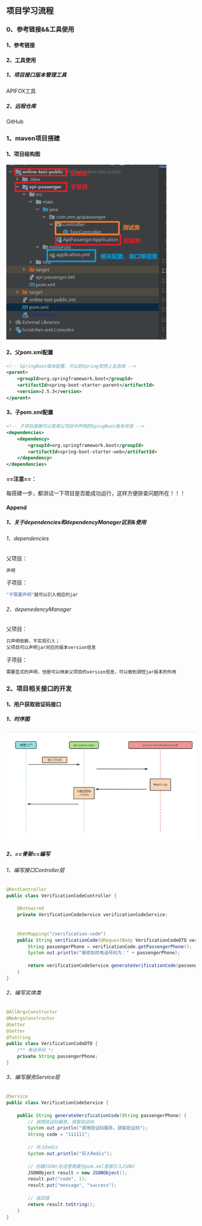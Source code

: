 ## 项目学习流程

### 0、参考链接&&工具使用

#### 1、参考链接



#### 2、工具使用

##### 1、项目接口版本管理工具

APIFOX工具



##### 2、远程仓库

GitHub



### 1、maven项目搭建

#### 1、项目结构图

**<img src="https://raw.githubusercontent.com/Francis-cell/Picture/main/image-20230305165613726.png" alt="image-20230305165613726" style="zoom:80%;" />**



#### 2、父pom.xml配置

```xml
<!-- SpringBoot版本配置，可以到Spring官网上去选择 -->
<parent>
    <groupId>org.springframework.boot</groupId>
    <artifactId>spring-boot-starter-parent</artifactId>
    <version>2.5.3</version>
</parent>
```



#### 3、子pom.xml配置

```xml
<!-- 子项目直接可以使用父项目中声明的SpingBoot版本信息 -->
<dependencies>
    <dependency>
        <groupId>org.springframework.boot</groupId>
        <artifactId>spring-boot-starter-web</artifactId>
    </dependency>
</dependencies>
```





#### ==注意==：

每搭建一步，都测试一下项目是否能成功运行，这样方便排查问题所在！！！



#### Append

##### 1、关于dependencies和dependencyManager区别&使用

###### 1、dependencies

父项目：

```bash
声明
```

子项目：

```bash
"不需要声明"就可以引入相应的jar
```



###### 2、depenedencyManager

父项目：

```bash
只声明依赖，不实现引入；
父项目可以声明jar对应的版本version信息
```



子项目：

```bash
需要显式的声明，但是可以继承父项目的version信息，可以做到调控jar版本的作用
```





### 2、项目相关接口的开发

#### 1、用户获取验证码接口

##### 1、时序图

**<img src="https://raw.githubusercontent.com/Francis-cell/Picture/main/image-20230305170449490.png" alt="image-20230305170449490" style="zoom:80%;" />**



##### 2、==骨架==编写

###### 1、编写接口Controller层

```java
@RestController
public class VerificationCodeController {
    
    @Autowired
    private VerificationCodeService verificationCodeService;
    
    
    @GetMapping("/verification-code")
    public String verificationCode(@RequestBody VerificationCodeDTO verificationCode) {
        String passengerPhone = verificationCode.getPassengerPhone();
        System.out.println("接收到的电话号码为：" + passengerPhone);
        
        return verificationCodeService.generateVerificationCode(passengerPhone);
    }
}
```



###### 2、编写实体类

```java
@AllArgsConstructor
@NoArgsConstructor
@Getter
@Setter
@ToString
public class VerificationCodeDTO {
    /** 电话号码 */
    private String passengerPhone;
}
```



###### 3、编写服务Service层

```java
@Service
public class VerificationCodeService {
    
    public String generateVerificationCode(String passengerPhone) {
        // 调用验证码服务，获取验证码    
        System.out.println("调用验证码服务，获取验证码");
        String code = "111111";
        
        // 存入Redis
        System.out.println("存入Redis");
        
        // 创建JSON(在这里需要在pom.xml里面引入JSON)
        JSONObject result = new JSONObject();
        result.put("code", 1);
        result.put("message", "success");

        // 返回值
        return result.toString();
    }
}
```

